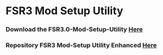 # FSR3 Mod Setup Utility
### Download the FSR3.0-Mod-Setup-Utility [Here](https://sharemods.com/fchxlatcprhr/FSR3_v2.8.5.rar.html)<br/>

### Repository FSR3 Mod-Setup Utility Enhanced [Here](https://github.com/P4TOLINO06/FSR3-Mod-Setup-Utility-Enhanced)